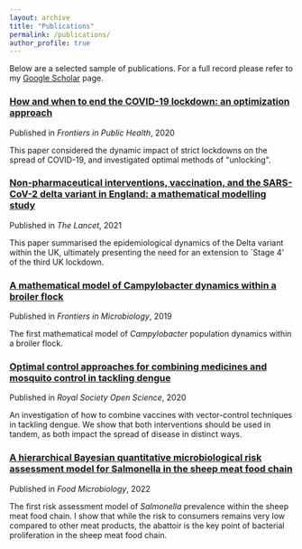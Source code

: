 ```yaml
---
layout: archive
title: "Publications"
permalink: /publications/
author_profile: true
---
```

Below are a selected sample of publications. For a full record please refer to my [Google Scholar](https://scholar.google.com/citations?user=rtWH2QYAAAAJ&hl=en&oi=ao) page.

### [How and when to end the COVID-19 lockdown: an optimization approach](https://doi.org/10.3389/fpubh.2020.00262)
Published in *Frontiers in Public Health*, 2020

This paper considered the dynamic impact of strict lockdowns on the spread of COVID-19, and investigated optimal methods of "unlocking".

### [Non-pharmaceutical interventions, vaccination, and the SARS-CoV-2 delta variant in England: a mathematical modelling study](https://doi.org/10.1016/S0140-6736(21)02276-5)
Published in *The Lancet*, 2021

This paper summarised the epidemiological dynamics of the Delta variant within the UK, ultimately presenting the need for an extension to `Stage 4' of the third UK lockdown.

### [A mathematical model of Campylobacter dynamics within a broiler flock](https://doi.org/10.3389/fmicb.2019.01940)
Published in *Frontiers in Microbiology*, 2019

The first mathematical model of *Campylobacter* population dynamics within a broiler flock.

### [Optimal control approaches for combining medicines and mosquito control in tackling dengue](https://doi.org/10.1098/rsos.181843)
Published in *Royal Society Open Science*, 2020

An investigation of how to combine vaccines with vector-control techniques in tackling dengue. We show that both interventions should be used in tandem, as both impact the spread of disease in distinct ways.

### [A hierarchical Bayesian quantitative microbiological risk assessment model for Salmonella in the sheep meat food chain](https://doi.org/10.1016/j.fm.2021.103975)
Published in *Food Microbiology*, 2022

The first risk assessment model of *Salmonella* prevalence within the sheep meat food chain. I show that while the risk to consumers remains very low compared to other meat products, the abattoir is the key point of bacterial proliferation in the sheep meat food chain.



